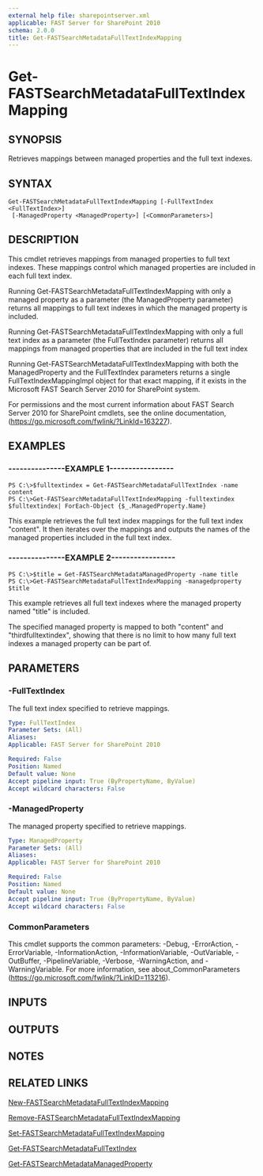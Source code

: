 ```yaml
---
external help file: sharepointserver.xml
applicable: FAST Server for SharePoint 2010
schema: 2.0.0
title: Get-FASTSearchMetadataFullTextIndexMapping
---
```


# Get-FASTSearchMetadataFullTextIndexMapping

## SYNOPSIS
Retrieves mappings between managed properties and the full text indexes.

## SYNTAX

```
Get-FASTSearchMetadataFullTextIndexMapping [-FullTextIndex <FullTextIndex>]
 [-ManagedProperty <ManagedProperty>] [<CommonParameters>]
```

## DESCRIPTION
This cmdlet retrieves mappings from managed properties to full text indexes.
These mappings control which managed properties are included in each full text index.

Running Get-FASTSearchMetadataFullTextIndexMapping with only a managed property as a parameter (the ManagedProperty parameter) returns all mappings to full text indexes in which the managed property is included.

Running Get-FASTSearchMetadataFullTextIndexMapping with only a full text index as a parameter (the FullTextIndex parameter) returns all mappings from managed properties that are included in the full text index

Running Get-FASTSearchMetadataFullTextIndexMapping with both the ManagedProperty and the FullTextIndex parameters returns a single FullTextIndexMappingImpl object for that exact mapping, if it exists in the Microsoft FAST Search Server 2010 for SharePoint system.

For permissions and the most current information about FAST Search Server 2010 for SharePoint cmdlets, see the online documentation, (https://go.microsoft.com/fwlink/?LinkId=163227).

## EXAMPLES

### ---------------EXAMPLE 1-----------------
```
PS C:\>$fulltextindex = Get-FASTSearchMetadataFullTextIndex -name content
PS C:\>Get-FASTSearchMetadataFullTextIndexMapping -fulltextindex $fulltextindex| ForEach-Object {$_.ManagedProperty.Name}
```

This example retrieves the full text index mappings for the full text index "content".
It then iterates over the mappings and outputs the names of the managed properties included in the full text index.

### ---------------EXAMPLE 2-----------------
```
PS C:\>$title = Get-FASTSearchMetadataManagedProperty -name title
PS C:\>Get-FASTSearchMetadataFullTextIndexMapping -managedproperty $title
```

This example retrieves all full text indexes where the managed property named "title" is included.

The specified managed property is mapped to both "content" and "thirdfulltextindex", showing that there is no limit to how many full text indexes a managed property can be part of.

## PARAMETERS

### -FullTextIndex
The full text index specified to retrieve mappings.

```yaml
Type: FullTextIndex
Parameter Sets: (All)
Aliases: 
Applicable: FAST Server for SharePoint 2010

Required: False
Position: Named
Default value: None
Accept pipeline input: True (ByPropertyName, ByValue)
Accept wildcard characters: False
```

### -ManagedProperty
The managed property specified to retrieve mappings.

```yaml
Type: ManagedProperty
Parameter Sets: (All)
Aliases: 
Applicable: FAST Server for SharePoint 2010

Required: False
Position: Named
Default value: None
Accept pipeline input: True (ByPropertyName, ByValue)
Accept wildcard characters: False
```

### CommonParameters
This cmdlet supports the common parameters: -Debug, -ErrorAction, -ErrorVariable, -InformationAction, -InformationVariable, -OutVariable, -OutBuffer, -PipelineVariable, -Verbose, -WarningAction, and -WarningVariable. For more information, see about_CommonParameters (https://go.microsoft.com/fwlink/?LinkID=113216).

## INPUTS

## OUTPUTS

## NOTES

## RELATED LINKS

[New-FASTSearchMetadataFullTextIndexMapping](New-FASTSearchMetadataFullTextIndexMapping.md)

[Remove-FASTSearchMetadataFullTextIndexMapping](Remove-FASTSearchMetadataFullTextIndexMapping.md)

[Set-FASTSearchMetadataFullTextIndexMapping](Set-FASTSearchMetadataFullTextIndexMapping.md)

[Get-FASTSearchMetadataFullTextIndex](Get-FASTSearchMetadataFullTextIndex.md)

[Get-FASTSearchMetadataManagedProperty](Get-FASTSearchMetadataManagedProperty.md)

